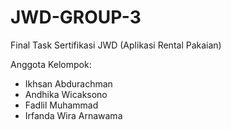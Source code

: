 # JWD-GROUP-3
Final Task Sertifikasi JWD
(Aplikasi Rental Pakaian)

Anggota Kelompok:
- Ikhsan Abdurachman
- Andhika Wicaksono
- Fadlil Muhammad
- Irfanda Wira Arnawama
